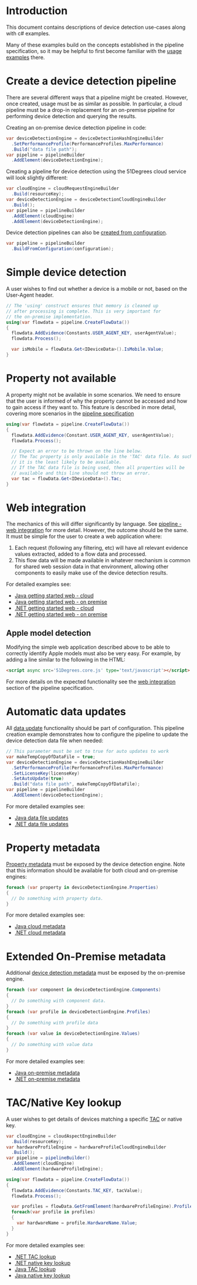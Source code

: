 # Introduction

This document contains descriptions of device detection use-cases along with
c# examples.

Many of these examples build on the concepts established in the pipeline
specification, so it may be helpful to first become familiar with
the [usage examples](/pipeline-specification/usage-examples.md) there.

# Create a device detection pipeline

There are several different ways that a pipeline might be created. However, once
created, usage must be as similar as possible.
In particular, a cloud pipeline must be a drop-in replacement for an on-premise
pipeline for performing device detection and querying the results.

Creating an on-premise device detection pipeline in code:

```c#
var deviceDetectionEngine = deviceDetectionHashEngineBuilder
  .SetPerformanceProfile(PerformanceProfiles.MaxPerformance)
  .Build("data file path");
var pipeline = pipelineBuilder
  .AddElement(deviceDetectionEngine);
```

Creating a pipeline for device detection using the 51Degrees cloud service will
look slightly different:

```c#
var cloudEngine = cloudRequestEngineBuilder
  .Build(resourceKey);
var deviceDetectionEngine = deviceDetectionCloudEngineBuilder
  .Build();
var pipeline = pipelineBuilder
  .AddElement(cloudEngine)
  .AddElement(deviceDetectionEngine);
```

Device detection pipelines can also
be [created from configuration](/pipeline-specification/features/build-from-configuration.md).

```c#
var pipeline = pipelineBuilder
  .BuildFromConfiguration(configuration);
```

# Simple device detection

A user wishes to find out whether a device is a mobile or not, based on the
User-Agent header.

```c#
// The 'using' construct ensures that memory is cleaned up 
// after processing is complete. This is very important for 
// the on-premise implementation.
using(var flowdata = pipeline.CreateFlowData())
{
  flowdata.AddEvidence(Constants.USER_AGENT_KEY, userAgentValue);
  flowdata.Process();

  var isMobile = flowData.Get<IDeviceData>().IsMobile.Value;
}
```

# Property not available

A property might not be available in some scenarios. We need to ensure that the
user is informed of why the property cannot be accessed and how to gain access
if they want to. This feature is described in more detail, covering more scenarios in
the [pipeline specification](/pipeline-specification/features/properties.md#missing-properties)

```c#
using(var flowdata = pipeline.CreateFlowData())
{
  flowdata.AddEvidence(Constant.USER_AGENT_KEY, userAgentValue);
  flowdata.Process();

  // Expect an error to be thrown on the line below.
  // The Tac property is only available in the 'TAC' data file. As such
  // it is the least likely to be available.
  // If the TAC data file is being used, then all properties will be 
  // available and this line should not throw an error.
  var tac = flowData.Get<IDeviceData>().Tac;
}
```

# Web integration

The mechanics of this will differ significantly by language.
See [pipeline - web integration](../pipeline-specification/features/web-integration.md)
for more detail.
However, the outcome should be the same. It must be simple for the user to
create a web application where:

1. Each request (following any filtering, etc) will have all relevant evidence
   values extracted, added to a flow data and processed.
2. This flow data will be made available in whatever mechanism is common for
   shared web session data in that environment, allowing other components to
   easily make use of the device detection results.  

For detailed examples see:
- [Java getting started web - cloud](https://github.com/51Degrees/device-detection-java/tree/master/device-detection.examples/web/getting-started.cloud) 
- [Java getting started web - on premise](https://github.com/51Degrees/device-detection-java/tree/master/device-detection.examples/web/getting-started.onprem) 
- [.NET getting started web - cloud](https://github.com/51Degrees/device-detection-dotnet/tree/master/Examples/Cloud/GettingStarted-Web) 
- [.NET getting started web - on premise](https://github.com/51Degrees/device-detection-dotnet/tree/master/Examples/OnPremise/GettingStarted-Web) 

## Apple model detection

Modifying the simple web application described above to be able to correctly
identify Apple models must also be very easy. For example, by adding a line
similar to the following in the HTML:

```html
<script async src='51Degrees.core.js' type='text/javascript'></script>
```

For more details on the expected functionality see
the [web integration](/pipeline-specification/features/web-integration.md)
section of the pipeline specification.

# Automatic data updates

All [data update](/pipeline-specification/features/data-updates.md)
functionality should be part of configuration.
This pipeline creation example demonstrates how to configure the pipeline to
update the device detection data file when needed:

```c#
// This parameter must be set to true for auto updates to work
var makeTempCopyOfDataFile = true;
var deviceDetectionEngine = deviceDetectionHashEngineBuilder
  .SetPerformanceProfile(PerformanceProfiles.MaxPerformance)
  .SetLicenseKey(licenseKey)
  .SetAutoUpdate(true)
  .Build("data file path", makeTempCopyOfDataFile);
var pipeline = pipelineBuilder
  .AddElement(deviceDetectionEngine);
```

For more detailed examples see:
- [Java data file updates](https://github.com/51Degrees/device-detection-java/blob/master/device-detection.examples/console/src/main/java/fiftyone/devicedetection/examples/console/UpdateDataFile.java) 
- [.NET data file updates](https://github.com/51Degrees/device-detection-dotnet/blob/master/Examples/OnPremise/UpdateDataFile-Console/Program.cs) 

# Property metadata

[Property metadata](/pipeline-specification/features/properties.md#property-metadata)
must be exposed by the device detection engine.
Note that this information should be available for both cloud and on-premise engines:

```c#
foreach (var property in deviceDetectionEngine.Properties)
{
  // Do something with property data.
}
```

For more detailed examples see:
- [Java cloud metadata](https://github.com/51Degrees/device-detection-java/blob/master/device-detection.examples/console/src/main/java/fiftyone/devicedetection/examples/console/MetadataCloud.java#L113) 
- [.NET cloud metadata](https://github.com/51Degrees/device-detection-dotnet/blob/master/Examples/Cloud/Metadata-Console/Program.cs#L111) 

# Extended On-Premise metadata

Additional [device detection metadata](pipeline-elements/device-detection-on-premise.md#metadata)
must be exposed by the on-premise engine.

```c#
foreach (var component in deviceDetectionEngine.Components)
{
  // Do something with component data.
}
foreach (var profile in deviceDetectionEngine.Profiles)
{
  // Do something with profile data
}
foreach (var value in deviceDetectionEngine.Values)
{
  // Do something with value data
}
```

For more detailed examples see:
- [Java on-premise metadata](https://github.com/51Degrees/device-detection-java/blob/master/device-detection.examples/console/src/main/java/fiftyone/devicedetection/examples/console/MetadataOnPrem.java#L134) 
- [.NET on-premise metadata](https://github.com/51Degrees/device-detection-dotnet/blob/master/Examples/OnPremise/Metadata-Console/Program.cs#L126) 


# TAC/Native Key lookup

A user wishes to get details of devices matching a
specific [TAC](https://en.wikipedia.org/wiki/Type_Allocation_Code) or native
key.

```c#
var cloudEngine = cloudAspectEngineBuilder
  .Build(resourceKey);
var hardwareProfileEngine = hardwareProfileCloudEngineBuilder
  .Build();
var pipeline = pipelineBuilder()
  .AddElement(cloudEngine)
  .AddElement(hardwareProfileEngine);

using(var flowdata = pipeline.CreateFlowData())
{
  flowdata.AddEvidence(Constants.TAC_KEY, tacValue);
  flowdata.Process();

  var profiles = flowData.GetFromElement(hardwareProfileEngine).Profiles.Value;
  foreach(var profile in profiles)
  {
    var hardwareName = profile.HardwareName.Value;
  }
}
```

For more detailed examples see:
 - [.NET TAC lookup](https://github.com/51Degrees/device-detection-dotnet/blob/master/Examples/Cloud/TAC-Console/Program.cs)
 - [.NET native key lookup](https://github.com/51Degrees/device-detection-dotnet/blob/master/Examples/Cloud/NativeModel-Console/Program.cs)
 - [Java TAC lookup](https://github.com/51Degrees/device-detection-java/blob/master/device-detection.examples/console/src/main/java/fiftyone/devicedetection/examples/console/TacCloud.java)
 - [Java native key lookup](https://github.com/51Degrees/device-detection-java/blob/master/device-detection.examples/console/src/main/java/fiftyone/devicedetection/examples/console/NativeModelCloud.java)